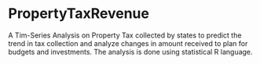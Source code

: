 # PropertyTaxRevenue
A Tim-Series Analysis on Property Tax collected by states to predict the trend in tax collection and analyze changes in amount received to plan for budgets and investments. The analysis is done using statistical R language.
